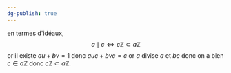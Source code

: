 ```yaml
---
dg-publish: true
---
```

en termes d'idéaux,
$$
a\mid c \iff c\mathbb{Z} \subset a\mathbb{Z}
$$
or il existe $au+bv=1$ donc $auc+bvc = c$ or $a$ divise $a$ et $bc$ donc on a bien $c\in a\mathbb{Z}$ donc $c\mathbb{Z} \subset a\mathbb{Z}$.
